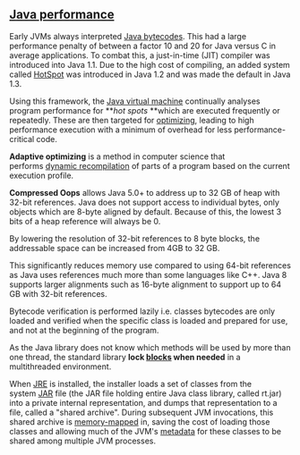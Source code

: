 [Java performance](https://en.wikipedia.org/wiki/Java_performance)
-------------

Early JVMs always interpreted [Java bytecodes](https://en.wikipedia.org/wiki/Java_bytecode). This had a large performance penalty of between a factor 10 and 20 for Java versus C in average applications. To combat this, a just-in-time (JIT) compiler was introduced into Java 1.1. Due to the high cost of compiling, an added system called [HotSpot](https://en.wikipedia.org/wiki/HotSpot) was introduced in Java 1.2 and was made the default in Java 1.3.

Using this framework, the [Java virtual machine](https://en.wikipedia.org/wiki/Java_virtual_machine) continually analyses program performance for ***hot spots* **which are executed frequently or repeatedly. These are then targeted for [optimizing](https://en.wikipedia.org/wiki/Optimization_(computer_science)), leading to high performance execution with a minimum of overhead for less performance-critical code.

**Adaptive optimizing** is a method in computer science that performs [dynamic recompilation](https://en.wikipedia.org/wiki/Dynamic_recompilation) of parts of a program based on the current execution profile.

**Compressed Oops** allows Java 5.0+ to address up to 32 GB of heap with 32-bit references. Java does not support access to individual bytes, only objects which are 8-byte aligned by default. Because of this, the lowest 3 bits of a heap reference will always be 0.

By lowering the resolution of 32-bit references to 8 byte blocks, the addressable space can be increased from 4GB to 32 GB.

This significantly reduces memory use compared to using 64-bit references as Java uses references much more than some languages like C++. Java 8 supports larger alignments such as 16-byte alignment to support up to 64 GB with 32-bit references.

Bytecode verification is performed lazily i.e. classes bytecodes are only loaded and verified when the specific class is loaded and prepared for use, and not at the beginning of the program.

As the Java library does not know which methods will be used by more than one thread, the standard library **lock [blocks](https://en.wikipedia.org/wiki/Block_(programming)) when needed** in a multithreaded environment.

When [JRE](https://en.wikipedia.org/wiki/Java_Runtime_Environment) is installed, the installer loads a set of classes from the system [JAR](https://en.wikipedia.org/wiki/JAR_(file_format)) file (the JAR file holding entire Java class library, called rt.jar) into a private internal representation, and dumps that representation to a file, called a "shared archive". During subsequent JVM invocations, this shared archive is [memory-mapped](https://en.wikipedia.org/wiki/Memory-mapped_file) in, saving the cost of loading those classes and allowing much of the JVM's [metadata](https://en.wikipedia.org/wiki/Metadata#Program_metadata) for these classes to be shared among multiple JVM processes.
